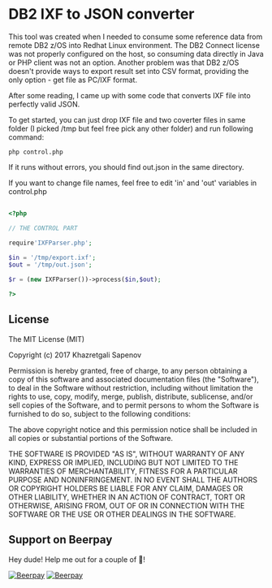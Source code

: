 # DB2 IXF to JSON converter

This tool was created when I needed to consume some reference data from remote DB2 z/OS into Redhat Linux environment. The DB2 Connect license was not properly configured on the host, so consuming data directly in Java or PHP client was not an option. Another problem was that DB2 z/OS doesn't provide ways to export result set into CSV format, providing the only option - get file as PC/IXF format.

After some reading, I came up with some code that converts IXF file into perfectly valid JSON.

To get started, you can just drop IXF file and two coverter files in same folder (I picked /tmp but feel free pick any other folder) and run following command:

```
php control.php
```
If it runs without errors, you should find out.json in the same directory.

If you want to change file names, feel free to edit 'in' and 'out' variables in control.php

```php

<?php

// THE CONTROL PART

require'IXFParser.php';

$in = '/tmp/export.ixf';
$out = '/tmp/out.json';

$r = (new IXFParser())->process($in,$out);

?>

```
## License

The MIT License (MIT)

Copyright (c) 2017 Khazretgali Sapenov

Permission is hereby granted, free of charge, to any person obtaining a copy
of this software and associated documentation files (the "Software"), to deal
in the Software without restriction, including without limitation the rights
to use, copy, modify, merge, publish, distribute, sublicense, and/or sell
copies of the Software, and to permit persons to whom the Software is
furnished to do so, subject to the following conditions:

The above copyright notice and this permission notice shall be included in all
copies or substantial portions of the Software.

THE SOFTWARE IS PROVIDED "AS IS", WITHOUT WARRANTY OF ANY KIND, EXPRESS OR
IMPLIED, INCLUDING BUT NOT LIMITED TO THE WARRANTIES OF MERCHANTABILITY,
FITNESS FOR A PARTICULAR PURPOSE AND NONINFRINGEMENT. IN NO EVENT SHALL THE
AUTHORS OR COPYRIGHT HOLDERS BE LIABLE FOR ANY CLAIM, DAMAGES OR OTHER
LIABILITY, WHETHER IN AN ACTION OF CONTRACT, TORT OR OTHERWISE, ARISING FROM,
OUT OF OR IN CONNECTION WITH THE SOFTWARE OR THE USE OR OTHER DEALINGS IN THE
SOFTWARE.

## Support on Beerpay
Hey dude! Help me out for a couple of :beers:!

[![Beerpay](https://beerpay.io/sapenov/IXF/badge.svg?style=beer-square)](https://beerpay.io/sapenov/IXF)  [![Beerpay](https://beerpay.io/sapenov/IXF/make-wish.svg?style=flat-square)](https://beerpay.io/sapenov/IXF?focus=wish)